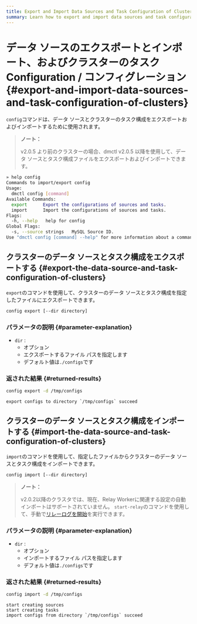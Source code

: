 ```yaml
---
title: Export and Import Data Sources and Task Configuration of Clusters
summary: Learn how to export and import data sources and task configuration of clusters when you use DM.
---
```


# データ ソースのエクスポートとインポート、およびクラスターのタスクConfiguration / コンフィグレーション {#export-and-import-data-sources-and-task-configuration-of-clusters}

`config`コマンドは、データ ソースとクラスターのタスク構成をエクスポートおよびインポートするために使用されます。

> **ノート：**
>
> v2.0.5 より前のクラスターの場合、dmctl v2.0.5 以降を使用して、データ ソースとタスク構成ファイルをエクスポートおよびインポートできます。


```bash
» help config
Commands to import/export config
Usage:
  dmctl config [command]
Available Commands:
  export      Export the configurations of sources and tasks.
  import      Import the configurations of sources and tasks.
Flags:
  -h, --help   help for config
Global Flags:
  -s, --source strings   MySQL Source ID.
Use "dmctl config [command] --help" for more information about a command.
```

## クラスターのデータ ソースとタスク構成をエクスポートする {#export-the-data-source-and-task-configuration-of-clusters}

`export`のコマンドを使用して、クラスターのデータ ソースとタスク構成を指定したファイルにエクスポートできます。


```bash
config export [--dir directory]
```

### パラメータの説明 {#parameter-explanation}

-   `dir` :
    -   オプション
    -   エクスポートするファイル パスを指定します
    -   デフォルト値は`./configs`です

### 返された結果 {#returned-results}


```bash
config export -d /tmp/configs
```

```
export configs to directory `/tmp/configs` succeed
```

## クラスターのデータ ソースとタスク構成をインポートする {#import-the-data-source-and-task-configuration-of-clusters}

`import`のコマンドを使用して、指定したファイルからクラスターのデータ ソースとタスク構成をインポートできます。


```bash
config import [--dir directory]
```

> **ノート：**
>
> v2.0.2以降のクラスタでは、現在、Relay Workerに関連する設定の自動インポートはサポートされていません。 `start-relay`のコマンドを使用して、手動で[リレーログを開始](/dm/relay-log.md#start-and-stop-the-relay-log-feature)を実行できます。

### パラメータの説明 {#parameter-explanation}

-   `dir` :
    -   オプション
    -   インポートするファイル パスを指定します
    -   デフォルト値は`./configs`です

### 返された結果 {#returned-results}


```bash
config import -d /tmp/configs
```

```
start creating sources
start creating tasks
import configs from directory `/tmp/configs` succeed
```
